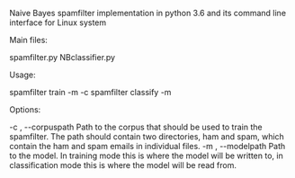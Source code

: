 Naive Bayes spamfilter implementation in python 3.6 and its command line interface for Linux system

Main files:

spamfilter.py
NBclassifier.py

Usage:

  spamfilter train    -m <path> -c <path>
  spamfilter classify -m <path> <path>

Options:

  -c <path>, --corpuspath  Path to the corpus that should be used to train the
                           spamfilter. The path should contain two
                           directories, ham and spam, which contain the ham
                           and spam emails in individual files.
  -m <path>, --modelpath   Path to the model. In training mode this is where
                           the model will be written to, in classification
                           mode this is where the model will be read from.
